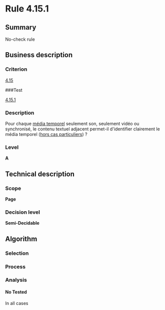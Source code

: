 # Rule 4.15.1

## Summary

No-check rule

## Business description

### Criterion

[4.15](http://references.modernisation.gouv.fr/sites/default/files/RGAA3_RC2-1/referentiel_technique.htm#crit-4-15)

###Test

[4.15.1](http://references.modernisation.gouv.fr/sites/default/files/RGAA3_RC2-1/referentiel_technique.htm#test-4-15-1)

### Description

Pour chaque <a href="http://references.modernisation.gouv.fr/sites/default/files/RGAA3_RC2-1/glossaire.htm#mMediaTemp">m&eacute;dia temporel</a> seulement son, seulement vid&eacute;o ou synchronis&eacute;, le contenu textuel adjacent permet-il d'identifier clairement le m&eacute;dia temporel (<a href="http://references.modernisation.gouv.fr/sites/default/files/RGAA3_RC2-1/cas_particulier.htm#cpCrit4-15" title="Cas particuliers pour le crit&egrave;re 4.15">hors cas particuliers</a>) ?

### Level

**A**

## Technical description

### Scope

**Page**

### Decision level

**Semi-Decidable**

## Algorithm

### Selection

### Process

### Analysis

#### No Tested 

In all cases
